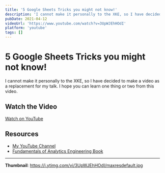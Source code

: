 ```yaml
---
title: '5 Google Sheets Tricks you might not know!'
description: 'I cannot make it personally to the XKE, so I have decided to make a video as a replacement for my talk. I hope you can learn one thing or two from this video....'
pubDate: 2021-04-12
videoUrl: 'https://www.youtube.com/watch?v=3UpWJEhHOdI'
platform: 'youtube'
tags: []
---
```


# 5 Google Sheets Tricks you might not know!

I cannot make it personally to the XKE, so I have decided to make a video as a replacement for my talk. I hope you can learn one thing or two from this video.

## Watch the Video

[Watch on YouTube](https://www.youtube.com/watch?v=3UpWJEhHOdI)

## Resources

- [My YouTube Channel](https://www.youtube.com/juanalytics)
- [Fundamentals of Analytics Engineering Book](https://www.amazon.com/author/jmperafan)

---

**Thumbnail**: https://i.ytimg.com/vi/3UpWJEhHOdI/maxresdefault.jpg
